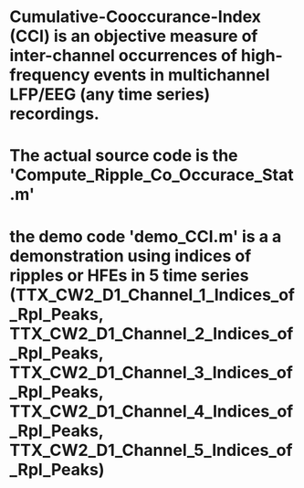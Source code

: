 # Cumulative-Cooccurance-Index (CCI) is an objective measure of inter-channel occurrences of high-frequency events in multichannel LFP/EEG (any time series) recordings.
# The actual source code is the 'Compute_Ripple_Co_Occurace_Stat.m'
# the demo code 'demo_CCI.m' is a a demonstration using indices of ripples or HFEs in 5 time series (TTX_CW2_D1_Channel_1_Indices_of_Rpl_Peaks, TTX_CW2_D1_Channel_2_Indices_of_Rpl_Peaks, TTX_CW2_D1_Channel_3_Indices_of_Rpl_Peaks, TTX_CW2_D1_Channel_4_Indices_of_Rpl_Peaks, TTX_CW2_D1_Channel_5_Indices_of_Rpl_Peaks)
